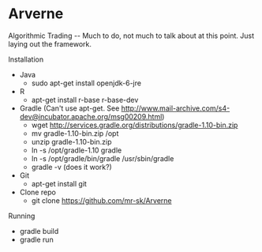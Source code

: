 Arverne
=======

Algorithmic Trading -- Much to do, not much to talk about at this point. Just laying out the framework. 


Installation

* Java
  * sudo apt-get install openjdk-6-jre  
* R
  * apt-get install r-base r-base-dev
* Gradle (Can't use apt-get. See http://www.mail-archive.com/s4-dev@incubator.apache.org/msg00209.html)
  * wget http://services.gradle.org/distributions/gradle-1.10-bin.zip
  * mv gradle-1.10-bin.zip /opt
  * unzip gradle-1.10-bin.zip
  * ln -s /opt/gradle-1.10 gradle
  * ln -s /opt/gradle/bin/gradle /usr/sbin/gradle
  * gradle -v (does it work?)
* Git
  * apt-get install git 
* Clone repo
  * git clone https://github.com/mr-sk/Arverne
  

Running
  * gradle build
  * gradle run
